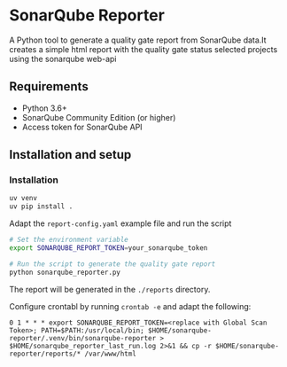 # SonarQube Reporter

A Python tool to generate a quality gate report from SonarQube data.It creates a simple html report with the quality gate status selected projects using the sonarqube web-api

## Requirements

- Python 3.6+
- SonarQube Community Edition (or higher)
- Access token for SonarQube API

## Installation and setup

### Installation

```bash
uv venv
uv pip install .
```
Adapt the `report-config.yaml` example file and run the script

```bash
# Set the environment variable
export SONARQUBE_REPORT_TOKEN=your_sonarqube_token

# Run the script to generate the quality gate report
python sonarqube_reporter.py
```

The report will be generated in the `./reports` directory.

Configure crontabl by running `crontab -e` and adapt the following:

```
0 1 * * * export SONARQUBE_REPORT_TOKEN=<replace with Global Scan Token>; PATH=$PATH:/usr/local/bin; $HOME/sonarqube-reporter/.venv/bin/sonarqube-reporter > $HOME/sonarqube_reporter_last_run.log 2>&1 && cp -r $HOME/sonarqube-reporter/reports/* /var/www/html
```